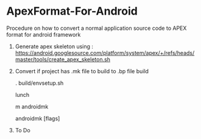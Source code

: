 # ApexFormat-For-Android
Procedure on how to convert a normal application source code to APEX format for android framework

1) Generate apex skeleton using : 
https://android.googlesource.com/platform/system/apex/+/refs/heads/master/tools/create_apex_skeleton.sh

2) Convert if project has .mk file to build to .bp file build 

    . build/envsetup.sh

    lunch

    m androidmk

    androidmk [flags] <inputFile>

3) To Do  
